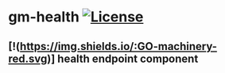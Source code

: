# gm-health [![License](https://img.shields.io/:license-apache-blue.svg)](https://opensource.org/licenses/MIT)
## [!(https://img.shields.io/:GO-machinery-red.svg)] health endpoint component

